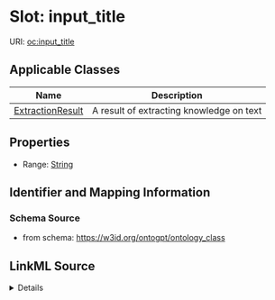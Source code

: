 # Slot: input_title

URI: [oc:input_title](http://w3id.org/ontogpt/ontology-class-templateinput_title)



<!-- no inheritance hierarchy -->




## Applicable Classes

| Name | Description |
| --- | --- |
[ExtractionResult](ExtractionResult.md) | A result of extracting knowledge on text






## Properties

* Range: [String](String.md)







## Identifier and Mapping Information







### Schema Source


* from schema: https://w3id.org/ontogpt/ontology_class




## LinkML Source

<details>
```yaml
name: input_title
from_schema: https://w3id.org/ontogpt/ontology_class
rank: 1000
alias: input_title
owner: ExtractionResult
domain_of:
- ExtractionResult
range: string

```
</details>